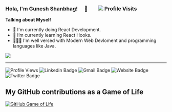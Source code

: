 <div><h3>Hola, I'm Gunesh Shanbhag!  👋  <img src="https://profile-counter.glitch.me/gshanbhag525/count.svg"/> Profile Visits</h3>
</div>

**Talking about Myself**

- 🔭  I'm currently doing React Development.
- 🌱  I’m currently learning React Hooks.
- 🧙🏻‍♂️  I'm well versed with Modern Web Devloment and programming languages like Java.

<img src="https://github-readme-stats.vercel.app/api?username=gshanbhag525&&show_icons=true&title_color=ffffff&icon_color=bb2acf&text_color=daf7dc&bg_color=191919">
<hr/>

![Profile Views](https://komarev.com/ghpvc/?username=gshanbhag525&color=brightgreen)
![Linkedin Badge](https://img.shields.io/badge/-gunesh-blue?style=flat&logo=Linkedin&logoColor=white&link=https://www.linkedin.com/in/gunesh-shanbhag525/)
![Gmail Badge](https://img.shields.io/badge/-gunesh-c14438?style=flat&logo=Gmail&logoColor=white&link=mailto:gshanbhag525@gmail.com)
![Website Badge](https://img.shields.io/badge/-gshan.me-47CCCC?style=flat&logo=Google-Chrome&logoColor=white&link=https://gshan.me)
![Twitter Badge](https://img.shields.io/badge/-@gunesh-1ca0f1?style=flat&labelColor=1ca0f1&logo=twitter&logoColor=white&link=https://twitter.com/gunesh_shanbhag)

## My GitHub contributions as a Game of Life

[![GitHub Game of Life](https://github4life.herokuapp.com/gshanbhag525.gif?z=6)](https://github4life.herokuapp.com/gshanbhag525)

